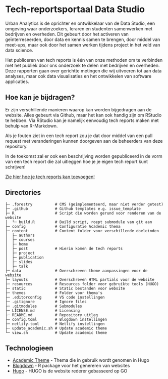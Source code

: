 # Tech-reportsportaal Data Studio

Urban Analytics is de oprichter en ontwikkelaar van de Data Studio, een omgeving waar onderzoekers, leraren en studenten samenwerken met bedrijven en overheden. Dit gebeurt door het activeren van geïnterreseerden, door data en kennis samen te brengen, door middel van meet-ups, maar ook door het samen werken tijdens project in het veld van data science.

Het publiceren van tech reports is één van onze methoden om te verbinden met het publiek door ons onderzoek te delen met bedrijven en overheden. Deze rapporten gaan over gerichtte metingen die wij uitvoeren tot aan data analyses, maar ook data visualisaties en het ontwikkelen van software applicaties. 

## Hoe kan je bijdragen?
Er zijn verschillende manieren waarop kan worden bijgedragen aan de website. Alles gebeurt via Github, maar het kan ook handig zijn om RStudio te hebben. Via RStudio kan je namelijk eenvoudig tech reports maken met behulp van R-Markdown.

Als je fouten ziet in een tech report zou je dat door middel van een pull request met veranderingen kunnen doorgeven aan de beheerders van deze repository.

In de toekomst zal er ook een beschrijving worden gepubliceerd in de vorm van een tech report die zal uitleggen hoe je je eigen tech report kunt schrijven!

[Zie hier hoe je tech reports kan toevoegen!](https://github.com/DataStudioHvA/blog_tech_reports/tree/master/content/post)

## Directories

    ├─ .forestry          # CMS (geimplementeerd, maar niet verder getest)
    ├─ .github            # Github templates e.g. issue_template
    ├─ R                  # Script die worden gerund voor renderen van de website
    │  └─ build.R         # Build script, roept submodule van git aan
    ├─ config             # Configuratie Academic thema
    ├─ content            # Content folder voor verschillende doeleinden
    │  ├─ authors
    │  ├─ courses
    │  ├─ home
    │  ├─ post            # Hierin komen de tech reports
    │  ├─ project
    │  ├─ publication
    │  ├─ slides
    │  ├─ talk
    ├─ data               # Overschreven theme aanpassingen voor de website 
    ├─ layouts            # Overschreven HTML partials voor de website
    ├─ resources          # Resources folder voor gebruikte tools (HUGO)
    ├─ static             # Static bestanden voor website
    ├─ themes             # Folder voor thema's
    ├─ .editorconfig      # VS code instellingen
    ├─ .gitignore         # Ignore files
    ├─ .gitmodules        # Submodules
    ├─ LICENSE.md         # Licensing
    ├─ README.md          # Repository uitleg
    ├─ config.toml        # Blogdown instellingen
    ├─ netlify.toml       # Netlify instellingen
    ├─ update_academic.sh # Update academic theme
    └─ view.sh            # Update academic theme

## Technologieen
- [Academic Theme](https://themes.gohugo.io/academic/) - Thema die in gebruik wordt genomen in Hugo
- [Blogdown](https://github.com/rstudio/blogdown) - R package voor het genereren van websites
- [Hugo](https://github.com/gohugoio/hugo) - HUGO is de website rederer gebasseerd op GO
